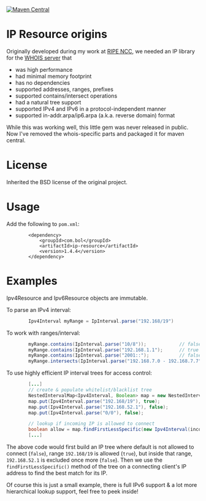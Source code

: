 [![Maven Central](https://img.shields.io/maven-central/v/com.bol/ip-resource.svg)](http://search.maven.org/#search%7Cga%7C1%7Ccom.bol)

# IP Resource origins

Originally developed during my work at [RIPE NCC](http://ripe.net), we needed an IP library for the [WHOIS server](http://github.com/RIPE-NCC/whois) that

* was high performance
* had minimal memory footprint
* has no dependencies
* supported addresses, ranges, prefixes
* supported contains/intersect operations
* had a natural tree support
* supported IPv4 and IPv6 in a protocol-independent manner
* supported in-addr.arpa/ip6.arpa (a.k.a. reverse domain) format

While this was working well, this little gem was never released in public. Now I've removed the whois-specific parts and packaged it for maven central.

# License

Inherited the BSD license of the original project.

# Usage

Add the following to `pom.xml`:

```
        <dependency>
            <groupId>com.bol</groupId>
            <artifactId>ip-resource</artifactId>
            <version>1.4.4</version>
        </dependency>
```

# Examples

Ipv4Resource and Ipv6Resource objects are immutable.

To parse an IPv4 interval:
```java
        Ipv4Interval myRange = IpInterval.parse("192.168/19")
```

To work with ranges/interval:
```java
        myRange.contains(IpInterval.parse("10/8"));            // false
        myRange.contains(IpInterval.parse("192.168.1.1");      // true
        myRange.contains(IpInterval.parse("2001::");           // false
        myRange.intersects(IpInterval.parse("192.168.7.0 - 192.168.7.7"));    // true
```

To use highly efficient IP interval trees for access control:
```java
        [...]
        // create & populate whitelist/blacklist tree
        NestedIntervalMap<Ipv4Interval, Boolean> map = new NestedIntervalMap<>();
        map.put(Ipv4Interval.parse("192.168/19"), true);
        map.put(Ipv4Interval.parse("192.168.52.1"), false);
        map.put(Ipv4Interval.parse("0/0"), false);

        // lookup if incoming IP is allowed to connect
        boolean allow = map.findFirstLessSpecific(new Ipv4Interval(incomingSocket.getInetAddress()));
        [...]
```
The above code would first build an IP tree where default is not allowed to connect (`false`), range `192.168/19` is allowed (`true`), but inside that range, `192.168.52.1` is excluded once more (`false`). Then we use the `findFirstLessSpecific()` method of the tree on a connecting client's IP address to find the best match for its IP.

Of course this is just a small example, there is full IPv6 support & a lot more hierarchical lookup support, feel free to peek inside!
